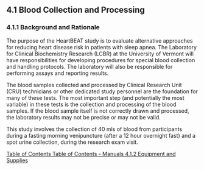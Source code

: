 ## 4.1 Blood Collection and Processing

### 4.1.1 Background and Rationale

The purpose of the HeartBEAT study is to evaluate alternative approaches for reducing heart disease risk in patients with sleep apnea.  The Laboratory for Clinical Biochemistry Research (LCBR) at the University of Vermont will have responsibilities for developing procedures for special blood collection and handling protocols.  The laboratory will also be responsible for performing assays and reporting results.

The blood samples collected and processed by Clinical Research Unit (CRU) technicians or other dedicated study personnel are the foundation for many of these tests.  The most important step (and potentially the most variable) in these tests is the collection and processing of the blood samples.   If the blood sample itself is not correctly drawn and processed, the laboratory results may not be precise or may not be valid.

This study involves the collection of 40 mls of blood from participants during a fasting morning venipuncture (after a 12 hour overnight fast) and a spot urine collection, during the research exam visit.


<div class="center">
<div class="btn-group">
  <a href=":pages_path:/manuals/blood-collection-processing/4-00-blood-collection-processing-toc.md" class="btn btn-default">
    <span class="glyphicon glyphicon-chevron-left"></span>
    Table of Contents
  </a>

  <a href=":pages_path:/manuals/manual-toc.md" class="btn btn-default">
    <span class="glyphicon glyphicon-chevron-up"></span>
    Table of Contents - Manuals
  </a>

  <a href=":pages_path:/manuals/blood-collection-processing/4-01-02-equipment.md" class="btn btn-success">
    4.1.2 Equipment and Supplies
    <span class="glyphicon glyphicon-chevron-right"></span>
  </a>
</div>
</div>
